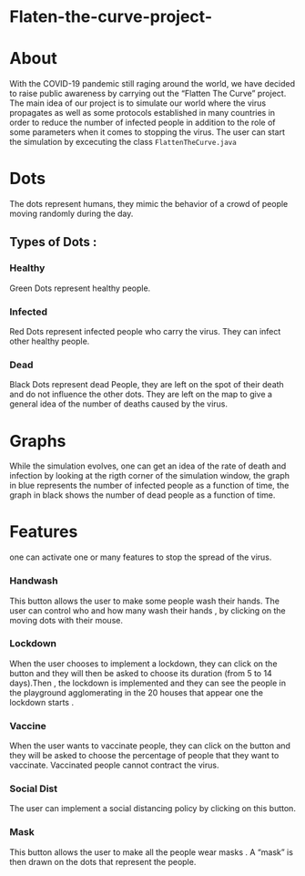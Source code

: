 # Flaten-the-curve-project-
# About
With the COVID-19 pandemic still raging around the world, we have decided to raise public awareness by carrying out the “Flatten The Curve” project. The main idea of our project is to simulate our world where the virus propagates as well as some protocols established in many countries in order to reduce the number of infected people in addition to the role of some parameters when it comes to stopping the virus.
The user can start the simulation by excecuting the class `FlattenTheCurve.java`
# Dots
The dots represent humans, they mimic the behavior of a crowd of people moving randomly during the day.
## Types of Dots :

### Healthy 
Green Dots represent healthy people.
### Infected 
Red Dots represent infected people who carry the virus. They can infect other healthy people.
### Dead 
Black Dots represent dead People, they are left on the spot of their death and do not influence the other dots. They are left on the map to give a general idea of the number of deaths caused by the virus.
# Graphs 
While the simulation evolves, one can get an idea of the rate of death and infection by looking at the rigth corner of the simulation window, the graph in blue represents the number of infected people as a function of time, the graph in black shows the number of dead people as a function of time.
# Features
one can activate one or many features to stop the spread of the virus.
### Handwash
This button allows the user to make some people wash their hands. The user can control who and how many wash their hands ,  by clicking on the moving dots with their mouse.
### Lockdown
When the user chooses to implement a lockdown, they can click on the button and they will then be asked to choose its duration  (from 5 to 14 days).Then , the lockdown is implemented and they can see the people in the playground agglomerating in the 20 houses that appear one the lockdown starts .
### Vaccine
When the user wants to vaccinate people, they can click on the button and they will be asked to choose the percentage of people that they want to vaccinate. Vaccinated people cannot contract the virus.
### Social Dist
The user can implement a social distancing policy by clicking on this button. 
### Mask
This button allows the user to make all the people wear masks . A “mask” is then drawn on the dots that represent the people.
